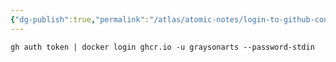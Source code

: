 ```yaml
---
{"dg-publish":true,"permalink":"/atlas/atomic-notes/login-to-github-container-registry/","tags":["☢️","git","software","programming"],"updated":"2024-11-14T11:10:44.843-08:00"}
---
```


`gh auth token | docker login ghcr.io -u graysonarts --password-stdin`